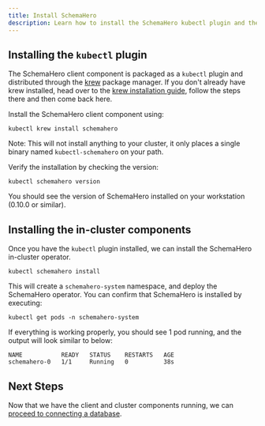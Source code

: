 ```yaml
---
title: Install SchemaHero
description: Learn how to install the SchemaHero kubectl plugin and the in-cluster Operator
---
```


## Installing the `kubectl` plugin

The SchemaHero client component is packaged as a `kubectl` plugin and distributed through the [krew](https://krew.dev) package manager.
If you don't already have krew installed, head over to the [krew installation guide](https://krew.sigs.k8s.io/docs/user-guide/setup/install/), follow the steps there and then come back here.

Install the SchemaHero client component using:

```shell
kubectl krew install schemahero
```

Note: This will not install anything to your cluster, it only places a single binary named `kubectl-schemahero` on your path.

Verify the installation by checking the version:

```shell
kubectl schemahero version
```

You should see the version of SchemaHero installed on your workstation (0.10.0 or similar).

## Installing the in-cluster components

Once you have the `kubectl` plugin installed, we can install the SchemaHero in-cluster operator.

```shell
kubectl schemahero install
```

This will create a `schemahero-system` namespace, and deploy the SchemaHero operator.
You can confirm that SchemaHero is installed by executing:

```
kubectl get pods -n schemahero-system
```

If everything is working properly, you should see 1 pod running, and the output will look similar to below:

```shell
NAME           READY   STATUS    RESTARTS   AGE
schemahero-0   1/1     Running   0          38s
```

## Next Steps

Now that we have the client and cluster components running, we can [proceed to connecting a database](https://schemahero.io/learn/tutorial/connect-database).
